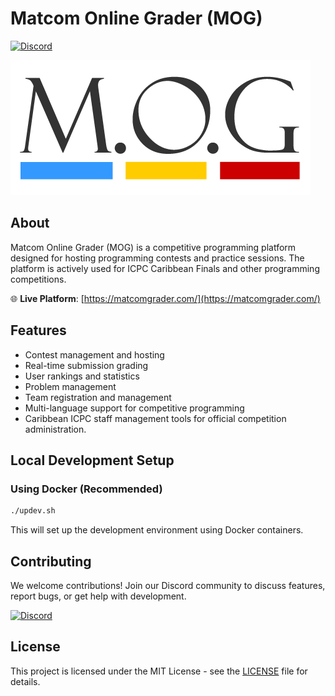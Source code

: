 # Matcom Online Grader (MOG)

[![Discord](https://img.shields.io/badge/Discord-Join%20our%20community-7289DA?style=for-the-badge&logo=discord&logoColor=white)](https://discord.gg/ZVYCzPXMGa)

[![](mog/static/mog/images/logo.png)](mog/static/mog/images/logo.png)

## About

Matcom Online Grader (MOG) is a competitive programming platform designed for hosting programming contests and practice sessions. The platform is actively used for ICPC Caribbean Finals and other programming competitions.

🌐 **Live Platform**: [https://matcomgrader.com/](https://matcomgrader.com/)

## Features

- Contest management and hosting
- Real-time submission grading
- User rankings and statistics
- Problem management
- Team registration and management
- Multi-language support for competitive programming
- Caribbean ICPC staff management tools for official competition administration.

## Local Development Setup

### Using Docker (Recommended)

```bash
./updev.sh
```

This will set up the development environment using Docker containers.

## Contributing

We welcome contributions! Join our Discord community to discuss features, report bugs, or get help with development.

[![Discord](https://img.shields.io/badge/Discord-Join%20our%20community-7289DA?style=for-the-badge&logo=discord&logoColor=white)](https://discord.gg/ZVYCzPXMGa)

## License

This project is licensed under the MIT License - see the [LICENSE](LICENSE) file for details.
